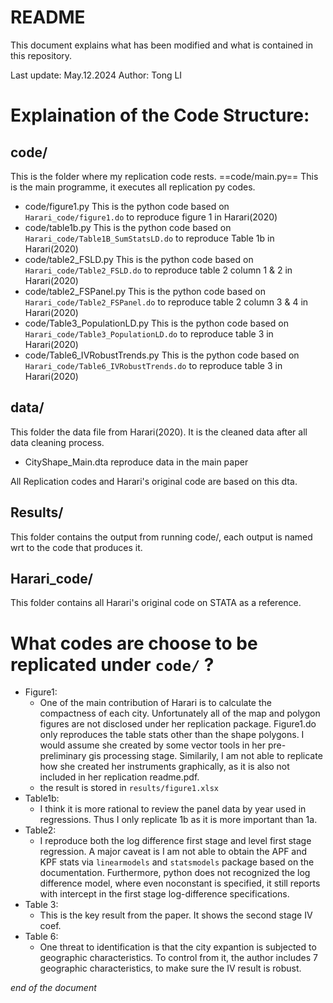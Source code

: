 # README

This document explains what has been modified and what is contained in this repository.

Last update: May.12.2024
Author: Tong LI

# Explaination of the Code Structure:
## code/
This is the folder where my replication code rests.
==code/main.py==
This is the main programme, it executes all replication py codes.

* code/figure1.py
  This is the python code based on `Harari_code/figure1.do` to reproduce figure 1 in Harari(2020)
* code/table1b.py
  This is the python code based on `Harari_code/Table1B_SumStatsLD.do` to reproduce Table 1b in Harari(2020)
* code/table2_FSLD.py
  This is the python code based on `Harari_code/Table2_FSLD.do` to reproduce table 2 column 1 & 2 in Harari(2020)
* code/table2_FSPanel.py
  This is the python code based on `Harari_code/Table2_FSPanel.do` to reproduce table 2 column 3 & 4 in Harari(2020)
* code/Table3_PopulationLD.py
   This is the python code based on `Harari_code/Table3_PopulationLD.do` to reproduce table 3 in Harari(2020)
* code/Table6_IVRobustTrends.py
   This is the python code based on `Harari_code/Table6_IVRobustTrends.do` to reproduce table 3 in Harari(2020)

## data/
This folder the data file from Harari(2020). It is the cleaned data after all data cleaning process. 
* CityShape_Main.dta reproduce data in the main paper

All Replication codes and Harari's original code are based on this dta.

## Results/
This folder contains the output from running code/, each output is named wrt to the code that produces it.

## Harari_code/
This folder contains all Harari's original code on STATA as a reference. 

# What codes are choose to be replicated under `code/` ? 
* Figure1: 
  * One of the main contribution of Harari is to calculate the compactness of each city. Unfortunately all of the map and polygon figures are not disclosed under her replication package. Figure1.do only reproduces the table stats other than the shape polygons. I would assume she created by some vector tools in her pre-preliminary gis processing stage. Similarily, I am not able to replicate how she created her instruments graphically, as it is also not included in her replication readme.pdf. 
  * the result is stored in `results/figure1.xlsx`
* Table1b:
  * I think it is more rational to review the panel data by year used in regressions. Thus I only replicate 1b as it is more important than 1a. 
* Table2:
  * I reproduce both the log difference first stage and level first stage regression. A major caveat is I am not able to obtain the APF and KPF stats via `linearmodels` and `statsmodels` package based on the documentation. Furthermore, python does not recognized the log difference model, where even noconstant is specified, it still reports with intercept in the first stage log-difference specifications.
* Table 3:
  * This is the key result from the paper. It shows the second stage IV coef. 
* Table 6:
  * One threat to identification is that the city expantion is subjected to geographic characteristics. To control from it, the author includes 7 geographic characteristics, to make sure the IV result is robust. 

*end of the document*